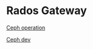 # Rados Gateway

[Ceph operation](Rados%20Gateway%2021582a9c01c34fdca6a33197bec259c3/Ceph%20operation%203c0dc343376c4f788af0cc26763d86dc.md)

[Ceph dev](Rados%20Gateway%2021582a9c01c34fdca6a33197bec259c3/Ceph%20dev%207102eca3e3a54cc19586f7e4ad784b19.md)